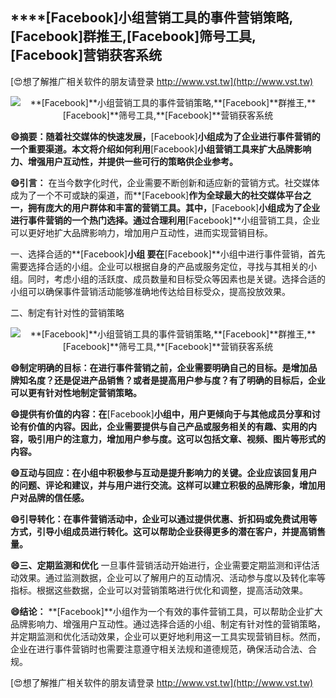 ## ****[Facebook]**小组营销工具的事件营销策略,**[Facebook]**群推王,**[Facebook]**筛号工具,**[Facebook]**营销获客系统**

[😍想了解推广相关软件的朋友请登录 http://www.vst.tw](http://www.vst.tw)

 <center><img src="https://vst.tw/MP4/tuiguang/png/7.png" alt="**[Facebook]**小组营销工具的事件营销策略,**[Facebook]**群推王,**[Facebook]**筛号工具,**[Facebook]**营销获客系统"></center>

**😄摘要：随着社交媒体的快速发展，**[Facebook]**小组成为了企业进行事件营销的一个重要渠道。本文将介绍如何利用**[Facebook]**小组营销工具来扩大品牌影响力、增强用户互动性，并提供一些可行的策略供企业参考。**

**😄引言：**
在当今数字化时代，企业需要不断创新和适应新的营销方式。社交媒体成为了一个不可或缺的渠道，而**[Facebook]**作为全球最大的社交媒体平台之一，拥有庞大的用户群体和丰富的营销工具。其中，**[Facebook]**小组成为了企业进行事件营销的一个热门选择。通过合理利用**[Facebook]**小组营销工具，企业可以更好地扩大品牌影响力，增加用户互动性，进而实现营销目标。

一、选择合适的**[Facebook]**小组
要在**[Facebook]**小组中进行事件营销，首先需要选择合适的小组。企业可以根据自身的产品或服务定位，寻找与其相关的小组。同时，考虑小组的活跃度、成员数量和目标受众等因素也是关键。选择合适的小组可以确保事件营销活动能够准确地传达给目标受众，提高投放效果。

二、制定有针对性的营销策略

 <center><img src="https://vst.tw/MP4/tuiguang/png/2.png" alt="**[Facebook]**小组营销工具的事件营销策略,**[Facebook]**群推王,**[Facebook]**筛号工具,**[Facebook]**营销获客系统"></center>

**😄制定明确的目标：在进行事件营销之前，企业需要明确自己的目标。是增加品牌知名度？还是促进产品销售？或者是提高用户参与度？有了明确的目标后，企业可以更有针对性地制定营销策略。**

**😄提供有价值的内容：在**[Facebook]**小组中，用户更倾向于与其他成员分享和讨论有价值的内容。因此，企业需要提供与自己产品或服务相关的有趣、实用的内容，吸引用户的注意力，增加用户参与度。这可以包括文章、视频、图片等形式的内容。**

**😄互动与回应：在小组中积极参与互动是提升影响力的关键。企业应该回复用户的问题、评论和建议，并与用户进行交流。这样可以建立积极的品牌形象，增加用户对品牌的信任感。**

**😄引导转化：在事件营销活动中，企业可以通过提供优惠、折扣码或免费试用等方式，引导小组成员进行转化。这可以帮助企业获得更多的潜在客户，并提高销售量。**

**😄三、定期监测和优化**
一旦事件营销活动开始进行，企业需要定期监测和评估活动效果。通过监测数据，企业可以了解用户的互动情况、活动参与度以及转化率等指标。根据这些数据，企业可以对营销策略进行优化和调整，提高活动效果。

**😄结论：**
**[Facebook]**小组作为一个有效的事件营销工具，可以帮助企业扩大品牌影响力、增强用户互动性。通过选择合适的小组、制定有针对性的营销策略，并定期监测和优化活动效果，企业可以更好地利用这一工具实现营销目标。然而，企业在进行事件营销时也需要注意遵守相关法规和道德规范，确保活动合法、合规。

[😍想了解推广相关软件的朋友请登录 http://www.vst.tw](http://www.vst.tw)




